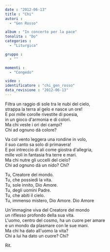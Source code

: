 ```yaml
---
date : "2012-06-13"
title : "Chi"
autori : 
  - "Gen Rosso"

album : "In concerto per la pace"
tonalita : "Do"
categories : 
  - "Liturgica"

gruppo : 
  - ""

momenti : 
  - "Congedo"

video : 
identificatore : "chi_gen_rosso"
data_revisione : "2012-06-13"
---
```

  
  
Filtra un raggio di sole tra le nubi del cielo,  
strappa la terra al gelo e nasce un ore!  
E poi mille corolle rivestite di poesia,  
in un gioco d'armonia e di colori.  
Ma chi veste i ori dei campi?  
Chi ad ognuno dà colore?   
  
  
Va col vento leggera una rondine in volo,  
il suo canto sa solo di primavera!  
E poi intreccio di ali come giostra d'allegria,  
mille voli in fantasia fra terre e mari.  
Ma chi nutre gli uccelli del cielo?  
Chi ad ognuno dà un nido? Chi?  
  
  
Tu, Creatore del mondo.  
Tu, che possiedi la vita.  
Tu, sole innito, Dio Amore.  
Tu, degli uomini Padre.  
Tu, che abiti il cielo.  
Tu, immenso  mistero, Dio Amore. Dio Amore  
  
  
  
  
  
  
  
  
  
Un'immagine viva del Creatore del mondo  
un riflesso profondo della sua vita.  
L'uomo, centro del cosmo, ha un cuore per amare  
e un mondo da plasmare con le sue mani.  
Ma chi ha dato all'uomo la vita?  
Chi a lui ha dato un cuore? Chi?  
  
  
   
Rit.   
   
  
  
  
  
  
  
  
  
